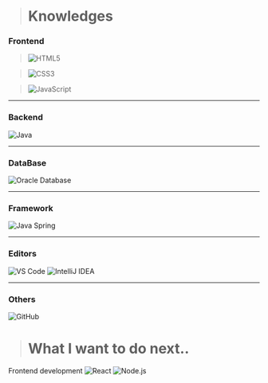 <!--
**Myriam-Bora/Myriam-Bora** is a ✨ _special_ ✨ repository because its `README.md` (this file) appears on your GitHub profile.

Here are some ideas to get you started:

- 🔭 I’m currently working on ...
- 🌱 I’m currently learning ...
- 👯 I’m looking to collaborate on ...
- 🤔 I’m looking for help with ...
- 💬 Ask me about ...
- 📫 How to reach me: ...
- 😄 Pronouns: ...
- ⚡ Fun fact: ...
-->

>#  Knowledges

### Frontend
	
>![HTML5](https://img.shields.io/badge/-HTML5-%23E44D27?style=flat-square&logo=html5&logoColor=ffffff)

>![CSS3](https://img.shields.io/badge/-CSS3-%231572B6?style=flat-square&logo=css3)

>![JavaScript](https://img.shields.io/badge/-JavaScript-%23F7DF1C?style=flat-square&logo=javascript&logoColor=000000&labelColor=%23F7DF1C&color=%23FFCE5A)
	
***			

### Backend
![Java](http://img.shields.io/badge/-Java-007396?style=flat-square&logo=java&logoColor=ffffff)

-------------------

### DataBase
![Oracle Database](http://img.shields.io/badge/-Oracle-DD0031?style=flat-square&logo=oracle)

-------------------

### Framework	
![Java Spring](https://img.shields.io/badge/-Spring-222222?style=flat&logo=spring&logoColor=6DB33F)

-------------------

### Editors
![VS Code](http://img.shields.io/badge/-VS%20Code-007ACC?style=flat-square&logo=visual-studio-code)
![IntelliJ IDEA](http://img.shields.io/badge/-IntelliJ%20IDEA-000000?style=flat-square&logo=intellij-idea&logoColor=ffffff)

-------------------	
	
### Others	
![GitHub](https://img.shields.io/badge/-GitHub-181717?style=flat-square&logo=github)


># What I want to do next..
 Frontend development 
 ![React](https://img.shields.io/badge/-React-222222?style=flat&logo=React&logoColor=61DAFB)
 ![Node.js](https://img.shields.io/badge/-Node.js-222222?style=flat&logo=node.js&logoColor=339933)

<!--
![Debian](http://img.shields.io/badge/-Debian-A81D33?style=flat-square&logo=debian&logoColor=ffffff)
-->

